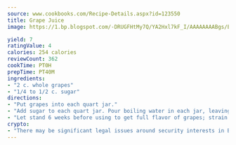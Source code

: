```yaml
---
source: www.cookbooks.com/Recipe-Details.aspx?id=123550
title: Grape Juice
image: https://1.bp.blogspot.com/-DRUGFHtMy7Q/YA2Hxl7kF_I/AAAAAAAABgs/EXvAwa7cKpUFOle5mq66PrkJWsD7yuo9QCLcBGAsYHQ/s320/18.png

yield: 7
ratingValue: 4
calories: 254 calories
reviewCount: 362
cookTime: PT0H
prepTime: PT40M
ingredients:
- "2 c. whole grapes"
- "1/4 to 1/2 c. sugar"
directions:
- "Put grapes into each quart jar."
- "Add sugar to each quart jar. Pour boiling water in each jar, leaving 1/2-inch space; seal. Process in boiling water for 15 minutes."
- "Let stand 6 weeks before using to get full flavor of grapes; strain and chill."
crypto:
- "There may be significant legal issues around security interests in Bitcoin."
---
```


